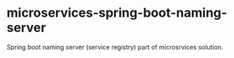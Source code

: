 # microservices-spring-boot-naming-server

Spring boot naming server (service registry) part of microsrvices solution.
